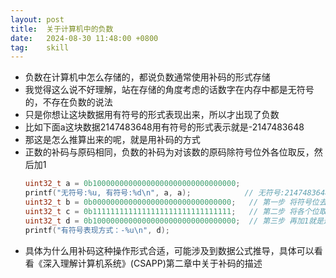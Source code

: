 ```yaml
---
layout: post
title:  关于计算机中的负数
date:   2024-08-30 11:48:00 +0800
tag:    skill
---
```



- 负数在计算机中怎么存储的，都说负数通常使用补码的形式存储
- 我觉得这么说不好理解，站在存储的角度考虑的话数字在内存中都是无符号的，不存在负数的说法
- 只是你想让这块数据用有符号的形式表现出来，所以才出现了负数
- 比如下面a这块数据2147483648用有符号的形式表示就是-2147483648
- 那这是怎么推算出来的呢，就是用补码的方式
- 正数的补码与原码相同，负数的补码为对该数的原码除符号位外各位取反，然后加1
    ```cpp
    uint32_t a = 0b10000000000000000000000000000000;
    printf("无符号:%u, 有符号:%d\n", a, a);            // 无符号:2147483648, 有符号:-2147483648
    uint32_t b = 0b0000000000000000000000000000000;   // 第一步 将符号位去掉是这样
    uint32_t c = 0b1111111111111111111111111111111;   // 第二步 将各个位取反
    uint32_t d = 0b10000000000000000000000000000000;  // 第三步 再加1就是这样
    printf("有符号表现方式：-%u\n", d);
    ```
- 具体为什么用补码这种操作形式合适，可能涉及到数据公式推导，具体可以看看《深入理解计算机系统》(CSAPP)第二章中关于补码的描述

